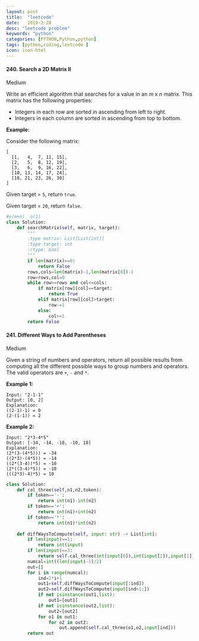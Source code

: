 ```yaml
---
layout: post
title:  "leetcode"
date:   2019-2-28
desc: "leetcode problem"
keywords: "python"
categories: [PYTHON,Python,python]
tags: [python,coding,leetcode ]
icon: icon-html
---
```


#### 240. Search a 2D Matrix II

Medium

Write an efficient algorithm that searches for a value in an *m* x *n* matrix. This matrix has the following properties:

- Integers in each row are sorted in ascending from left to right.
- Integers in each column are sorted in ascending from top to bottom.

**Example:**

Consider the following matrix:

```
[
  [1,   4,  7, 11, 15],
  [2,   5,  8, 12, 19],
  [3,   6,  9, 16, 22],
  [10, 13, 14, 17, 24],
  [18, 21, 23, 26, 30]
]
```

Given target = `5`, return `true`.

Given target = `20`, return `false`.

```python
#o(m+n)  o(1)
class Solution:
    def searchMatrix(self, matrix, target):
        """
        :type matrix: List[List[int]]
        :type target: int
        :rtype: bool
        """
        if len(matrix)==0:
            return False
        rows,cols=len(matrix)-1,len(matrix[0])-1
        row=rows,col=0
        while row>=rows and col<=cols:
            if matrix[row][col]==target:
                return True
            elif matrix[row][col]>target:
                row-=1
            else:
                col+=1
        return False
```

#### 241. Different Ways to Add Parentheses

Medium

Given a string of numbers and operators, return all possible results from computing all the different possible ways to group numbers and operators. The valid operators are `+`, `-` and `*`.

**Example 1:**

```
Input: "2-1-1"
Output: [0, 2]
Explanation: 
((2-1)-1) = 0 
(2-(1-1)) = 2
```

**Example 2:**

```
Input: "2*3-4*5"
Output: [-34, -14, -10, -10, 10]
Explanation: 
(2*(3-(4*5))) = -34 
((2*3)-(4*5)) = -14 
((2*(3-4))*5) = -10 
(2*((3-4)*5)) = -10 
(((2*3)-4)*5) = 10
```

```python
class Solution:
    def cal_three(self,n1,n2,token):
        if token=='-':
            return int(n1)-int(n2)
        if token=='+':
            return int(n1)+int(n2)
        if token=='*':
            return int(n1)*int(n2)
        
    def diffWaysToCompute(self, input: str) -> List[int]:
        if len(input)==1:
            return int(input)
        if len(input)==3:
            return self.cal_three(int(input[0]),int(input[2]),input[1])
        numcal=int((len(input)-1)/2)
        out=[]
        for i in range(numcal):
            ind=2*i+1
            out1=self.diffWaysToCompute(input[:ind])
            out2=self.diffWaysToCompute(input[ind+1:])
            if not isinstance(out1,list):
                out1=[out1]
            if not isinstance(out2,list):
                out2=[out2]
            for o1 in out1:
                for o2 in out2:
                    out.append(self.cal_three(o1,o2,input[ind]))
        return out
```

